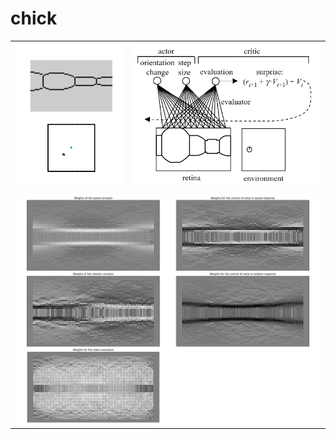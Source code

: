 # chick

<table class="tg">
<tbody>
  <tr>
    <td class="tg-0pky"><img src="docs/demo.gif" />
    <td class="tg-0pky"><img src="docs/model.png" />
  </tr>
  <tr>
    <td class="tg-0pky" colspan="2"><img src="docs/analysis.png" /> </td>
  </tr>
</tbody>

